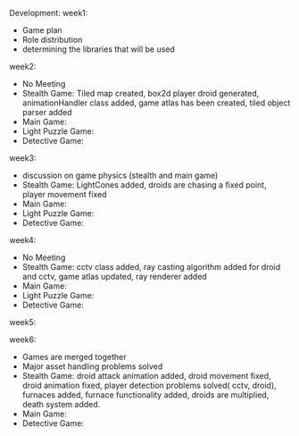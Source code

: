 Development:
  week1:
  - Game plan
  - Role distribution
  - determining the libraries that will be used

  week2:
  - No Meeting
  - Stealth Game: Tiled map created, box2d player droid generated, animationHandler class added, game atlas has been created, tiled object parser added
  - Main Game:
  - Light Puzzle Game:
  - Detective Game:

  week3:
  - discussion on game physics (stealth and main game)
  - Stealth Game: LightCones added, droids are chasing a fixed point, player movement fixed
  - Main Game:
  - Light Puzzle Game:
  - Detective Game:

  week4:
  - No Meeting
  - Stealth Game: cctv class added, ray casting algorithm added for droid and cctv, game atlas updated, ray renderer added
  - Main Game:
  - Light Puzzle Game:
  - Detective Game:
  
  week5:
  
  week6:
  - Games are merged together
  - Major asset handling problems solved
  - Stealth Game: droid attack animation added, droid movement fixed, droid animation fixed, player detection problems solved( cctv, droid), furnaces added, furnace functionality added, droids are multiplied, death system added.
  - Main Game:
  - Detective Game:
